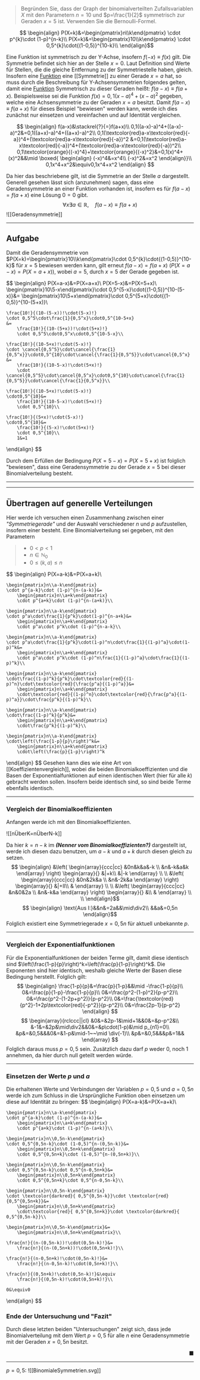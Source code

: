  >Begründen Sie, dass der Graph der binomialverteilten Zufallsvariablen $X$ mit den Parametern $n=10$ und $p=\frac{1}{2}$ symmetrisch zur Geraden $x=5$ ist. Verwenden Sie die Bernoulli-Formel.

 $$
\begin{align}
	P(X=k)&=\begin{pmatrix}n\\k\end{pmatrix}
	\cdot p^{k}\cdot (1-p)^{n-k}\\
	P(X=k)&=\begin{pmatrix}10\\k\end{pmatrix}
	\cdot 0,5^{k}\cdot{(1-0,5)}^{10-k}\\
\end{align}$$

Eine Funktion ist symmetrisch zu der Y-Achse, insofern $f(-x)\equiv f(x)$ gilt. Die Symmetrie befindet sich hier an der Stelle $x=0$. Laut Definition sind Werte für Stellen, die die gleiche Entfernung zu der Symmetriestelle haben, gleich. Insofern eine [Funktion](Funktion(en)) eine [[Symmetrie]] zu einer Gerade $x=a$ hat, so muss durch die Beschreibung für Y-Achsensymmetrien folgendes gelten, damit eine [Funktion](Funktion(en)) Symmetrisch zu dieser Geraden heißt: $f(a-x)\equiv f(a+x)$.
Beispielsweise sei die Funktion $f(x)=0,1(x-a)^4+(x-a)^2$ gegeben, welche eine Achsensymmetrie zu der Geraden $x=a$ besitzt. Damit $f(a-x)\equiv f(a+x)$ für dieses Beispiel "bewiesen" werden kann, werde ich dies zunächst nur einsetzen und vereinfachen und auf Identität vergleichen.

$$
\begin{align}
	f(a-x)&\stackrel{?}{=}f(a+x)\\
	0,1((a-x)-a)^4+((a-x)-a)^2&=0,1((a+x)-a)^4+((a+x)-a)^2\\
		0,1(\textcolor{red}a-x\textcolor{red}{-a})^4+(\textcolor{red}a-x\textcolor{red}{-a})^2
		&=0,1(\textcolor{red}a-x\textcolor{red}{-a})^4+(\textcolor{red}a-x\textcolor{red}{-a})^2\\
	0,1\textcolor{orange}{(-x)^4}+\textcolor{orange}{(-x)^2}&=0,1(x)^4+(x)^2&&\mid
		\boxed{
			\begin{align}
				(-x)^4&=x^4\\
				(-x)^2&=x^2
			\end{align}}\\
	0,1x^4+x^2&\equiv0,1x^4+x^2
\end{align}
$$

Da hier das beschriebene gilt, ist die Symmetrie an der Stelle $a$ dargestellt. Generell gesehen lässt sich (anzunehmen) sagen, dass eine Geradensymmetrie an einer Funktion vorhanden ist, insofern es für $f(a-x)=f(a+x)$ eine Lösung $0=0$ gibt.
$$\forall x\exists a\in \mathbb{R},\quad f(a-x)\equiv f(a+x)$$
![[Geradensymmetrie]]

---
## Aufgabe
Damit die Geradensymmetrie von $P(X=k)=\begin{pmatrix}10\\k\end{pmatrix}\cdot 0,5^{k}\cdot{(1-0,5)}^{10-k}$ für $x=5$ bewiesen werden kann, gilt erneut $f(a-x)=f(a+x)$
($P(X=a-x)=P(X=a+x)$), wobei $a=5$, durch $x=5$ der Gerade gegeben ist.

$$
\begin{align}
	P(X=a-x)&=P(X=a+x)\\
	P(X=5-x)&=P(X=5+x)\\
	\begin{pmatrix}10\\5-x\end{pmatrix}\cdot 0,5^{5-x}\cdot{(1-0,5)}^{10-(5-x)}&=
		\begin{pmatrix}10\\5+x\end{pmatrix}\cdot 0,5^{5+x}\cdot{(1-0,5)}^{10-(5+x)}\\
	
	\frac{10!}{(10-(5-x))!\cdot(5-x)!}
	\cdot 0,5^5\cdot\frac{1}{0,5^x}\cdot0,5^{10-5+x}
	&=
		\frac{10!}{(10-(5+x))!\cdot(5+x)!}
		\cdot 0,5^5\cdot0,5^x\cdot0,5^{10-5-x}\\
	
	\frac{10!}{(10-5+x)!\cdot(5-x)!}
	\cdot \cancel{0,5^5}\cdot\cancel{\frac{1}{0,5^x}}\cdot0,5^{10}\cdot\cancel{\frac{1}{0,5^5}}\cdot\cancel{0,5^x}
	&=
		\frac{10!}{(10-5-x)!\cdot(5+x)!}
		\cdot \cancel{0,5^5}\cdot\cancel{0,5^x}\cdot0,5^{10}\cdot\cancel{\frac{1}{0,5^5}}\cdot\cancel{\frac{1}{0,5^x}}\\
	
	\frac{10!}{(10-5+x)!\cdot(5-x)!}
	\cdot0,5^{10}&=
		\frac{10!}{(10-5-x)!\cdot(5+x)!}
		\cdot 0,5^{10}\\
		
	\frac{10!}{(5+x)!\cdot(5-x)!}
	\cdot0,5^{10}&=
		\frac{10!}{(5-x)!\cdot(5+x)!}
		\cdot 0,5^{10}\\
		1&=1
\end{align}
$$

Durch dem Erfüllen der Bedingung $P(X=5-x)=P(X=5+x)$ ist folglich "bewiesen", dass eine Geradensymmetrie zu der Gerade $x=5$ bei dieser Binomialverteilung besteht.

---
---
## Übertragen auf generelle Verteilungen
Hier werde ich versuchen einen Zusammenhang zwischen einer *"Symmetriegerade"* und der Auswahl verschiedener $n$ und $p$ aufzustellen, insofern einer besteht.
Eine Binomialverteilung sei gegeben, mit den Parametern
>- $0< p<1$
>- $n\in\mathbb{N}_0$
>- $0\le (k,a)\le n$

$$
\begin{align}
	P(X=a-k)&=P(X=a+k)\\
	
	\begin{pmatrix}n\\a-k\end{pmatrix}
	\cdot p^{a-k}\cdot (1-p)^{n-(a-k)}&=
		\begin{pmatrix}n\\a+k\end{pmatrix}
		\cdot p^{a+k}\cdot (1-p)^{n-(a+k)}\\
		
	\begin{pmatrix}n\\a-k\end{pmatrix}
	\cdot p^a\cdot\frac{1}{p^k}\cdot(1-p)^{n-a+k}&=
		\begin{pmatrix}n\\a+k\end{pmatrix}
		\cdot p^a\cdot p^k\cdot (1-p)^{n-a-k}\\
	
	\begin{pmatrix}n\\a-k\end{pmatrix}
	\cdot p^a\cdot\frac{1}{p^k}\cdot(1-p)^n\cdot\frac{1}{(1-p)^a}\cdot(1-p)^k&=
		\begin{pmatrix}n\\a+k\end{pmatrix}
		\cdot p^a\cdot p^k\cdot (1-p)^n\frac{1}{(1-p)^a}\cdot\frac{1}{(1-p)^k}\\
	
	\begin{pmatrix}n\\a-k\end{pmatrix}
	\cdot\frac{(1-p)^k}{p^k}\cdot\textcolor{red}{(1-p)^n}\cdot\textcolor{red}{\frac{p^a}{(1-p)^a}}&=
		\begin{pmatrix}n\\a+k\end{pmatrix}
		\cdot\textcolor{red}{(1-p)^n}\cdot\textcolor{red}{\frac{p^a}{(1-p)^a}}\cdot\frac{p^k}{(1-p)^k}\\
	
	\begin{pmatrix}n\\a-k\end{pmatrix}
	\cdot\frac{(1-p)^k}{p^k}&=
		\begin{pmatrix}n\\a+k\end{pmatrix}
		\cdot\frac{p^k}{(1-p)^k}\\
	
	\begin{pmatrix}n\\a-k\end{pmatrix}
	\cdot\left(\frac{1-p}{p}\right)^k&=
		\begin{pmatrix}n\\a+k\end{pmatrix}
		\cdot\left(\frac{p}{1-p}\right)^k
\end{align}
$$
Gesehen kann dies wie eine Art von [[Koeffizientenvergleich]], wobei die beiden Binomialkoeffizienten und die Basen der Exponentialfunktionen auf einen identischen Wert (hier für alle $k$) gebracht werden sollen.
Insofern beide identisch sind, so sind beide Terme ebenfalls identisch.

---
### Vergleich der Binomialkoeffizienten
Anfangen werde ich mit den Binomialkoeffizienten.

![[nÜberK=nÜberN-k]]

Da hier $k=n-k$ im ***(Nenner vom Binomialkoeffizienten?)*** dargestellt ist, werde ich diesen dazu benutzen, um $a-k$ und $a+k$ durch diesen gleich zu setzen.
$$
\begin{align}
	&\left(
		\begin{array}{ccc|cc}
			&0n&k&a&-k \\
			&n&-k&a&k
		\end{array}
		\right)
			\begin{array}{}
				&|+k\\
				&|-k
			\end{array}
		\\ \\
	&\left(
		\begin{array}{ccc|cc}
			&0n&2k&a \\
			&n&-2k&a
		\end{array}
		\right)
			\begin{array}{}
				&|+II\\
				&
			\end{array}
		\\ \\
	&\left(
		\begin{array}{ccc|cc}
			&n&0&2a \\
			&n&-k&a
		\end{array}
		\right)
			\begin{array}{}
				&\\
				&
			\end{array}
		\\ \\
\end{align}$$
$$
\begin{align}
	\text{Aus I:}&&n&=2a&&\mid\div2\\
	&&a&=0,5n
\end{align}$$
Folglich existiert eine Symmetriegerade $x=0,5n$ für aktuell unbekannte $p$.

---
### Vergleich der Exponentialfunktionen
Für die Exponentialfunktionen der beiden Terme gilt, damit diese identisch sind $\left(\frac{1-p}{p}\right)^k=\left(\frac{p}{1-p}\right)^k$. Die Exponenten sind hier identisch, weshalb gleiche Werte der Basen diese Bedingung herstellt.
Folglich gilt:
$$
\begin{align}
	\frac{1-p}{p}&=\frac{p}{1-p}&&\mid -\frac{1-p}{p}\\
	0&=\frac{p}{1-p}-\frac{1-p}{p}\\
	0&=\frac{p^2-(1-p)^2}{p-p^2}\\
	0&=\frac{p^2-(1-2p+p^2)}{p-p^2}\\
	0&=\frac{\textcolor{red}{p^2}-1+2p\textcolor{red}{-p^2}}{p-p^2}\\
	0&=\frac{2p-1}{p-p^2}
\end{align}
$$
$$
\begin{array}{rclccc||cl}
	&0&=&2p-1&\mid+1&&0&=&p-p^2&\\
	&-1&=&2p&\mid\div2&&0&=&p\cdot(1-p)&\mid p_{n1}=0\\
	&p&=&0,5&&&0&=&1-p&\mid-1~~\mid \div(-1)\\
	&p&=&0,5&&&p&=1&&
\end{array}
$$
Folglich daraus muss $p=0,5$ sein. Zusätzlich dazu darf $p$ weder $0$, noch $1$ annehmen, da hier durch null geteilt werden würde.

---
### Einsetzen der Werte $p$ und $a$
Die erhaltenen Werte und Verbindungen der Variablen $p=0,5$ und $a=0,5n$ werde ich zum Schluss in die Ursprüngliche Funktion oben einsetzen um diese auf Identität zu bringen:
$$
\begin{align}
	P(X=a-k)&=P(X=a+k)\\
	
	\begin{pmatrix}n\\a-k\end{pmatrix}
	\cdot p^{a-k}\cdot (1-p)^{n-(a-k)}&=
		\begin{pmatrix}n\\a+k\end{pmatrix}
		\cdot p^{a+k}\cdot (1-p)^{n-(a+k)}\\
	
	\begin{pmatrix}n\\0,5n-k\end{pmatrix}
	\cdot 0,5^{0,5n-k}\cdot (1-0,5)^{n-(0,5n-k)}&=
		\begin{pmatrix}n\\0,5n+k\end{pmatrix}
		\cdot 0,5^{0,5n+k}\cdot (1-0,5)^{n-(0,5n+k)}\\
	
	\begin{pmatrix}n\\0,5n-k\end{pmatrix}
	\cdot 0,5^{0,5n-k}\cdot 0,5^{n-0,5n+k}&=
		\begin{pmatrix}n\\0,5n+k\end{pmatrix}
		\cdot 0,5^{0,5n+k}\cdot 0,5^{n-0,5n-k}\\
	
	\begin{pmatrix}n\\0,5n-k\end{pmatrix}
	\cdot \textcolor{darkred}{ 0,5^{0,5n-k}}\cdot \textcolor{red}{0,5^{0,5n+k}}&=
		\begin{pmatrix}n\\0,5n+k\end{pmatrix}
		\cdot\textcolor{red}{ 0,5^{0,5n+k}}\cdot \textcolor{darkred}{ 0,5^{0,5n-k}}\\
	
	\begin{pmatrix}n\\0,5n-k\end{pmatrix}&=
		\begin{pmatrix}n\\0,5n+k\end{pmatrix}\\
	
	\frac{n!}{(n-(0,5n-k))!\cdot(0,5n-k)!}&=
		\frac{n!}{(n-(0,5n+k))!\cdot(0,5n+k)!}\\
	
	\frac{n!}{(n-0,5n+k)!\cdot(0,5n-k)!}&=
		\frac{n!}{(n-0,5n-k)!\cdot(0,5n+k)!}\\
	
	\frac{n!}{(0,5n+k)!\cdot(0,5n-k)!}&\equiv
		\frac{n!}{(0,5n-k)!\cdot(0,5n+k)!}\\
	
	0&\equiv0
\end{align}
$$

### Ende der Untersuchung und "Fazit"
Durch diese letzten beiden "Untersuchungen" zeigt sich, dass jede Binomialverteilung mit dem Wert $p=0,5$ für alle $n$ eine Geradensymmetrie mit der Geraden $x=0,5n$ besitzt.
<p align="right">
■
</p>

---
$p=0,5$:
![[BinomialeSymmetrien.svg]]